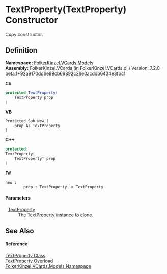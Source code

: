 # TextProperty(TextProperty) Constructor


Copy constructor.



## Definition
**Namespace:** <a href="10623553-9342-5b8f-9df4-6e7d1075f3df.md">FolkerKinzel.VCards.Models</a>  
**Assembly:** FolkerKinzel.VCards (in FolkerKinzel.VCards.dll) Version: 7.2.0-beta.1+92a9170dd6e89cb66392c26e0acddb6434e3fbc1

**C#**
``` C#
protected TextProperty(
	TextProperty prop
)
```
**VB**
``` VB
Protected Sub New ( 
	prop As TextProperty
)
```
**C++**
``` C++
protected:
TextProperty(
	TextProperty^ prop
)
```
**F#**
``` F#
new : 
        prop : TextProperty -> TextProperty
```



#### Parameters
<dl><dt>  <a href="27f474f1-d496-3582-a707-2518da27485f.md">TextProperty</a></dt><dd>The <a href="27f474f1-d496-3582-a707-2518da27485f.md">TextProperty</a> instance to clone.</dd></dl>

## See Also


#### Reference
<a href="27f474f1-d496-3582-a707-2518da27485f.md">TextProperty Class</a>  
<a href="c75be894-8249-ada0-4ba7-c426e166920b.md">TextProperty Overload</a>  
<a href="10623553-9342-5b8f-9df4-6e7d1075f3df.md">FolkerKinzel.VCards.Models Namespace</a>  
